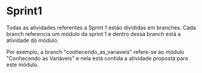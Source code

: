 # Sprint1
Todas as atividades referentes a Sprint 1 estão divididas em branches. Cada branch referencia um módulo da sprint 1 e dentro dessa branch está a atividade do módulo. 

Por exemplo, a branch "conhecendo_as_variaveis" refere-se ao módulo "Conhecendo as Variáveis" e nela está contida a atividade proposta para este módulo. 

